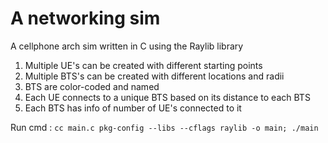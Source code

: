 # A networking sim

A cellphone arch sim written in C using the Raylib library

1. Multiple UE's can be created with different starting points
2. Multiple BTS's can be created with different locations and radii
3. BTS are color-coded and named
4. Each UE connects to a unique BTS based on its distance to each BTS
5. Each BTS has info of number of UE's connected to it

Run cmd : `cc main.c pkg-config --libs --cflags raylib -o main; ./main`
